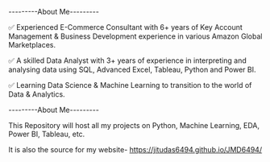 ---------About Me---------

✅ Experienced E-Commerce Consultant with 6+ years of Key Account Management & Business Development experience in various Amazon Global Marketplaces.

✅ A skilled Data Analyst with 3+ years of experience in interpreting and analysing data using SQL, Advanced Excel, Tableau, Python and Power BI.

✅ Learning Data Science & Machine Learning to transition to the world of Data & Analytics.

---------About Me---------

This Repository will host all my projects on Python, Machine Learning, EDA, Power BI, Tableau, etc. 

It is also the source for my website- https://jitudas6494.github.io/JMD6494/

